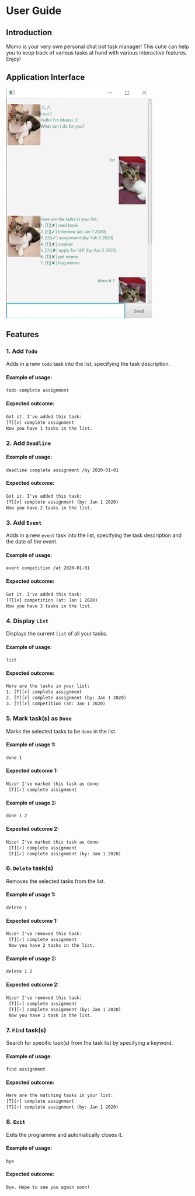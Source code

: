 # User Guide

## Introduction
Momo is your very own personal chat bot task manager! This cutie can help you to keep track of various tasks at hand
with various interactive features.
Enjoy!

## Application Interface
<img src="Ui.png" width="400">

## Features 

### 1. Add `Todo`  
Adds in a new `todo` task into the list, specifying the task description.

#### Example of usage: 
    todo complete assignment

#### Expected outcome: 
    Got it. I've added this task:
    [T][✗] complete assignment
    Now you have 1 tasks in the list.

### 2. Add `Deadline` 

#### Example of usage: 
    deadline complete assignment /by 2020-01-01
    
#### Expected outcome: 
    Got it. I've added this task:
    [T][✗] complete assignment (by: Jan 1 2020)
    Now you have 2 tasks in the list.
    
### 3. Add `Event` 
Adds in a new `event` task into the list, specifying the task description and the date of the event.

#### Example of usage: 
    event competition /at 2020-01-01
    
#### Expected outcome: 
    Got it. I've added this task:
    [T][✗] competition (at: Jan 1 2020)
    Now you have 3 tasks in the list.

### 4. Display `List`  
Displays the current `list` of all your tasks.

#### Example of usage: 
    list
        
#### Expected outcome: 
    Here are the tasks in your list:
    1. [T][✗] complete assignment
    2. [T][✗] complete assignment (by: Jan 1 2020)
    3. [T][✗] competition (at: Jan 1 2020)

### 5. Mark task(s) as `Done` 
Marks the selected tasks to be `done` in the list.

#### Example of usage 1: 
    done 1
        
#### Expected outcome 1: 
    Nice! I've marked this task as done:
     [T][✓] complete assignment
     
#### Example of usage 2: 
    done 1 2  
        
#### Expected outcome 2: 
    Nice! I've marked this task as done:
     [T][✓] complete assignment
     [T][✓] complete assignment (by: Jan 1 2020)
     
### 6. `Delete` task(s)
Removes the selected tasks from the list.

#### Example of usage 1: 
    delete 1
        
#### Expected outcome 1: 
    Nice! I've removed this task:
     [T][✓] complete assignment
     Now you have 2 tasks in the list.
     
#### Example of usage 2: 
    delete 1 2  
        
#### Expected outcome 2: 
    Nice! I've removed this task:
     [T][✓] complete assignment
     [T][✓] complete assignment (by: Jan 1 2020)
     Now you have 1 task in the list.

### 7. `Find` task(s) 
Search for specific task(s) from the task list by specifying a keyword.

#### Example of usage: 
    find assignment
        
#### Expected outcome: 
    Here are the matching tasks in your list:
    [T][✓] complete assignment
    [T][✓] complete assignment (by: Jan 1 2020)

### 8. `Exit`  
Exits the programme and automatically closes it.

#### Example of usage: 
    bye
        
#### Expected outcome: 
    Bye. Hope to see you again soon!
